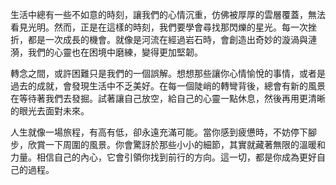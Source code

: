生活中總有一些不如意的時刻，讓我們的心情沉重，仿佛被厚厚的雲層覆蓋，無法看見光明。然而，正是在這樣的時刻，我們要學會尋找那閃爍的星光。每一次挫折，都是一次成長的機會。就像是河流在經過岩石時，會創造出奇妙的漩渦與漣漪，我們的心靈也在困境中磨練，變得更加堅韌。

轉念之間，或許困難只是我們的一個誤解。想想那些讓你心情愉悅的事情，或者是過去的成就，會發現生活中不乏美好。在每一個陡峭的轉彎背後，總會有新的風景在等待著我們去發掘。試著讓自己放空，給自己的心靈一點休息，然後再用更清晰的眼光去面對未來。

人生就像一場旅程，有高有低，卻永遠充滿可能。當你感到疲憊時，不妨停下腳步，欣賞一下周圍的風景。你會驚訝於那些小小的細節，其實就藏著無限的溫暖和力量。相信自己的內心，它會引領你找到前行的方向。這一切，都是你成為更好自己的過程。